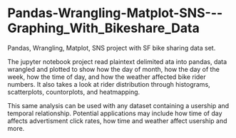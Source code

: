 # Pandas-Wrangling-Matplot-SNS---Graphing_With_Bikeshare_Data
Pandas, Wrangling, Matplot, SNS project with SF bike sharing data set.

The jupyter notebook project read plaintext delimited ata into pandas, data wrangled and plotted to show how 
the day of month, how the day of the week, how the time of day, and how the weather affected bike rider numbers. 
It also takes a look at rider distribution through histograms, scatterplots, countorplots, and heatmapping.

This same analysis can be used with any dataset containing a usership and temporal relationship. Potential applications may include how 
time of day affects advertisment click rates, how time and weather affect usership and more. 


